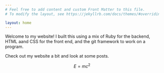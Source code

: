 ```yaml
---
# Feel free to add content and custom Front Matter to this file.
# To modify the layout, see https://jekyllrb.com/docs/themes/#overriding-theme-defaults

layout: home
---
```


Welcome to my website! I built this using a mix of Ruby for the backend, HTML aand CSS for the front end, and the git framework to work on a program.

Check out my website a bit and look at some posts.

$$E=mc^2$$
